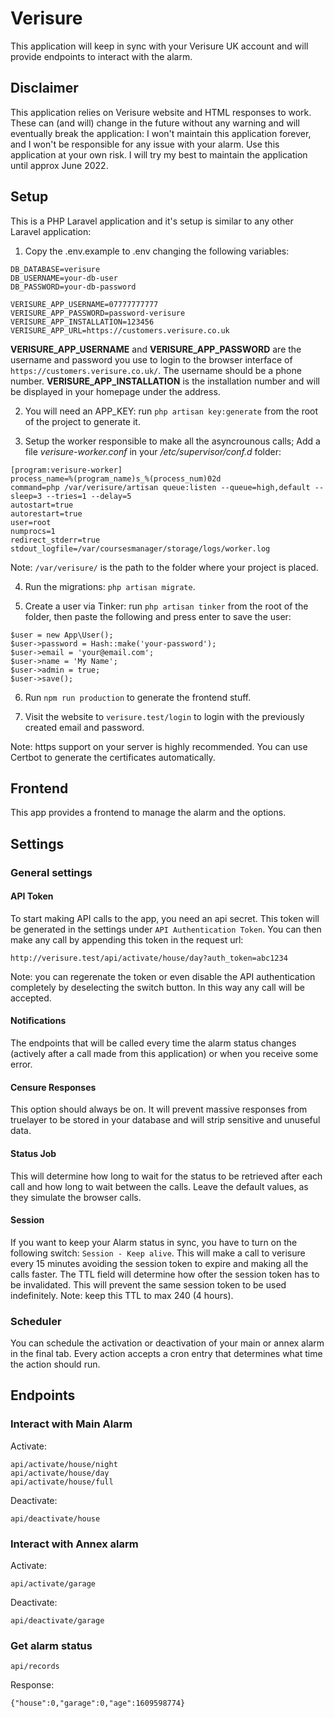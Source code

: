 # Verisure

This application will keep in sync with your Verisure UK account and will provide endpoints to interact with the alarm.

## Disclaimer

This application relies on Verisure website and HTML responses to work. These can (and will) change in the future without any warning and will eventually break the application: I won't maintain this application forever, and I won't be responsible for any issue with your alarm. Use this application at your own risk.
I will try my best to maintain the application until approx June 2022.

## Setup

This is a PHP Laravel application and it's setup is similar to any other Laravel application:

1) Copy the .env.example to .env changing the following variables:

```
DB_DATABASE=verisure
DB_USERNAME=your-db-user
DB_PASSWORD=your-db-password

VERISURE_APP_USERNAME=07777777777
VERISURE_APP_PASSWORD=password-verisure
VERISURE_APP_INSTALLATION=123456
VERISURE_APP_URL=https://customers.verisure.co.uk
```

**VERISURE_APP_USERNAME** and **VERISURE_APP_PASSWORD** are the username and password you use to login to the browser interface of `https://customers.verisure.co.uk/`. The username should be a phone number. **VERISURE_APP_INSTALLATION** is the installation number and will be displayed in your homepage under the address.

2) You will need an APP_KEY: run `php artisan key:generate` from the root of the project to generate it.

3) Setup the worker responsible to make all the asyncrounous calls; Add a file *verisure-worker.conf* in your */etc/supervisor/conf.d* folder:

```
[program:verisure-worker]
process_name=%(program_name)s_%(process_num)02d
command=php /var/verisure/artisan queue:listen --queue=high,default --sleep=3 --tries=1 --delay=5
autostart=true
autorestart=true
user=root
numprocs=1
redirect_stderr=true
stdout_logfile=/var/coursesmanager/storage/logs/worker.log
```

Note: `/var/verisure/` is the path to the folder where your project is placed.

4) Run the migrations: `php artisan migrate`.

5) Create a user via Tinker: run `php artisan tinker` from the root of the folder, then paste the following and press enter to save the user:

```
$user = new App\User();
$user->password = Hash::make('your-password');
$user->email = 'your@email.com';
$user->name = 'My Name';
$user->admin = true;
$user->save();
```

6) Run `npm run production` to generate the frontend stuff.

7) Visit the website to `verisure.test/login` to login with the previously created email and password.

Note: https support on your server is highly recommended. You can use Certbot to generate the certificates automatically.

## Frontend

This app provides a frontend to manage the alarm and the options.

## Settings

### General settings

#### API Token

To start making API calls to the app, you need an api secret. This token will be generated in the settings under `API Authentication Token`.
You can then make any call by appending this token in the request url:

`http://verisure.test/api/activate/house/day?auth_token=abc1234`

Note: you can regerenate the token or even disable the API authentication completely by deselecting the switch button. In this way any call will be accepted.

#### Notifications

The endpoints that will be called every time the alarm status changes (actively after a call made from this application) or when you receive some error.

#### Censure Responses

This option should always be on. It will prevent massive responses from truelayer to be stored in your database and will strip sensitive and unuseful data.

#### Status Job

This will determine how long to wait for the status to be retrieved after each call and how long to wait between the calls. Leave the default values, as they simulate the browser calls.

#### Session

If you want to keep your Alarm status in sync, you have to turn on the following switch: `Session - Keep alive`. This will make a call to verisure every 15 minutes avoiding the session token to expire and making all the calls faster. The TTL field will determine how ofter the session token has to be invalidated. This will prevent the same session token to be used indefinitely. Note: keep this TTL to max 240 (4 hours).


### Scheduler

You can schedule the activation or deactivation of your main or annex alarm in the final tab. Every action accepts a cron entry that determines what time the action should run.

## Endpoints

### Interact with Main Alarm

Activate:

```
api/activate/house/night
api/activate/house/day
api/activate/house/full
```

Deactivate:

```
api/deactivate/house
```

### Interact with Annex alarm

Activate:
```
api/activate/garage
```

Deactivate:
```
api/deactivate/garage
```

### Get alarm status

```
api/records
```

Response:

```
{"house":0,"garage":0,"age":1609598774}
```
